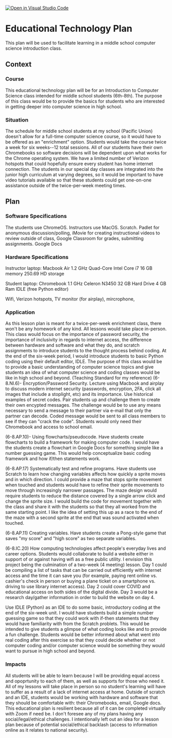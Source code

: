 [![Open in Visual Studio Code](https://classroom.github.com/assets/open-in-vscode-c66648af7eb3fe8bc4f294546bfd86ef473780cde1dea487d3c4ff354943c9ae.svg)](https://classroom.github.com/online_ide?assignment_repo_id=9489494&assignment_repo_type=AssignmentRepo)
# Educational Technology Plan

This plan will be used to facilitate learning in a middle school computer science introduction class.

## Context

### Course
This educational technology plan will be for an Introduction to Computer Science class intended for middle school students (6th-8th). The purpose of this class would be to provide the basics for students who are interested in getting deeper into computer science in high school.


### Situation

The schedule for middle school students at my school (Pacific Union) doesn't allow for a full-time computer science course, so it would have to be offered as an "enrichment" option. Students would take the course twice a week for six weeks--12 total sessions. All of our students have their own Chromebooks so software decisions will be dependent upon what works for the Chrome operating system. We have a limited number of Verizon hotspots that could hopefully ensure every student has home internet connection. The students in our special day classes are integrated into the junior high curriculum at varying degrees, so it would be important to have video tutorials available so that these students could get one-on-one assistance outside of the twice-per-week meeting times.


## Plan

### Software Specifications

The students use ChromeOS. Instructors use MacOS. Scratch. Padlet for anonymous discussion/polling, iMovie for creating instructional videos to review outside of class, Google Classroom for grades, submitting assignments. Google Docs

### Hardware Specifications

Instructor laptop:
Macbook Air
1.2 GHz Quad-Core Intel Core i7
16 GB memory
250.69 HD storage

Student laptop:
 Chromebook
 1.1 GHz Celeron N3450
 32 GB Hard Drive
 4 GB Ram
 IDLE (free Python editor)
 
 Wifi, Verizon hotspots, TV monitor (for airplay), mircrophone, 
 
 


### Application

  As this lesson plan is meant for a twice-per-week enrichment class, there won't be any homework of any kind. All lessons would take place in-person. This class would focus on the importance of password security, the importance of inclusivity in regards to internet access, the difference between hardware and software and what they do, and scratch assignments to introduce students to the thought process behind coding. At the end of the six-week period, I would introduce students to basic Python coding using their default editor, IDLE. The purpose of this class would be to provide a basic understanding of computer science topics and give students an idea of what computer science and coding classes would be like in high school and beyond. 
(Teaching Standard for my reference)
(6-8.NI.6)- Encryption/Password Security. Lecture using Macbook and airplay to discuss modern internet security (passwords, encryption, 2FA, click all images that include a stoplight, etc) and its importance. Use historical examples of secret codes. Pair students up and challenge them to create their own encypted messages. The challenge would be to use any means necessary to send a message to their partner via e-mail that only the partner can decode. Coded message would be sent to all class members to see if they can "crack the code". Students would only need their Chromebook and access to school email. 
 
(6-8.AP.10)- Using flowcharts/pseudocode. Have students create flowcharts to build a framework for making computer code. I would have the students create a flowchart in Google Docs for something simple like a number guessing game. This would help conceptualize basic coding framework and how if/then statements work. 

(6-8.AP.17) Systematically test and refine programs. Have students use Scratch to learn how changing variables affects how quickly a sprite moves and in which direction. 
   I could provide a maze that stops sprite movement when touched and students would have to refine their sprite movements to move through increasingly narrower passages. The maze design would require students to reduce the distance covered by a single arrow click and change the sprite size. I would build the code for movement together with the class and share it with the students so that they all worked from the same starting point. I like the idea of setting this up as a race to the end of the maze with a second sprite at the end that was sound activated when touched. 

(6-8.AP.11) Creating variables. Have students create a Pong-style game that saves "my score" and "high score" as two separate variables. 

(6-8.IC.20) How computing technologies affect people's everyday lives and career options. Students would collaborate to build a website either in support of or against having wifi as a free public utility. I envision this project being the culmination of a two-week (4 meeting) lesson. Day 1 could be compiling a list of tasks that can be carried out efficiently with internet access and the time it can save you (for example, paying rent online vs. cashier's check in person or buying a plane ticket on a smartphone vs. driving to use library internet access). Day 2 could cover COVID and educational access on both sides of the digital divide. Day 3 would be a research day/gather information in order to build the website on day 4. 

Use IDLE (Python) as an IDE to do some basic, introductory coding at the end of the six-week unit. I would have students build a simple number guessing game so that they could work with if-then statements that they would have familiarity with from the Scratch problets. This would be intended to give students a glimpse of what coding looks like and to provide a fun challenge. Students would be better informed about what went into real coding after this exercise so that they could decide whether or not computer coding and/or computer science would be something they would want to pursue in high school and beyond.



### Impacts

All students will be able to learn because I will be providing equal access and opoprtunity to each of them, as well as supports for those who need it. All of my lessons will take place in person so no student's learning will have to suffer as a result of a lack of internet access at home. Outside of scratch and an IDE, students would be working with hardware and software that they should be comfortable with: their Chromebooks, email, Google docs. This educational plan is resilient because all of it can be completed virtually with Zoom if need be. I don't foresee any of my plans having any social/legal/ethical challenges. I intentionally left out an idea for a lesson plan because of potential social/ethical backlash (access to information online as it relates to national security). 


